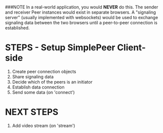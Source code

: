 ###NOTE
In a real-world application, you would **NEVER** do this. The sender and receiver Peer instances would exist in separate browsers. A "signaling server" (usually implemented with websockets) would be used to exchange signaling data between the two browsers until a peer-to-peer connection is established.


# STEPS - Setup SimplePeer Client-side
1. Create peer connection objects
2. Share signaling data
3. Decide which of the peers is an initiator
4. Establish data connection
5. Send some data (on 'connect')

# NEXT STEPS
1. Add video stream (on 'stream')

